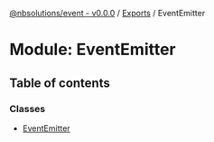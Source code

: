 [@nbsolutions/event - v0.0.0](../README.md) / [Exports](../modules.md) / EventEmitter

# Module: EventEmitter

## Table of contents

### Classes

- [EventEmitter](../classes/eventemitter.eventemitter-1.md)
